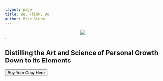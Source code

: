 ```yaml
---
layout: page
title: Be, Think, Do
author: Mike Sturm
---
```

<div style="text-align:center"><img src ="{{site.url}}{{site.baseurl}}/assets/cover.jpg" /></div>.

<!--
![BTD Cover]({{site.url}}{{site.baseurl}}/assets/cover.jpg)
-->

## Distilling the Art and Science of Personal Growth Down to Its Elements



<button name="button" onclick="https://www.amazon.com/dp/B07MQS2YHD">Buy Your Copy Here</button>

